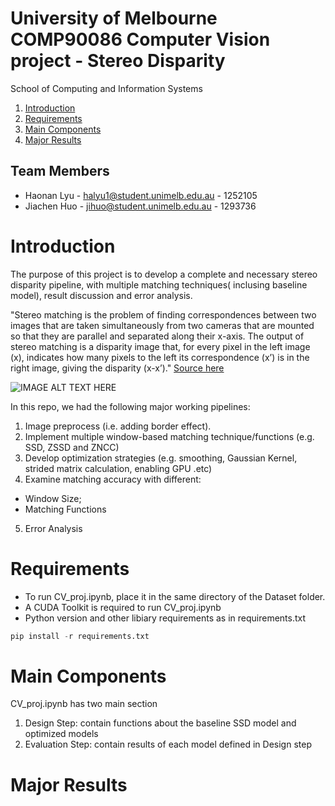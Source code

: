 
# University of Melbourne COMP90086 Computer Vision project - Stereo Disparity

School of Computing and Information Systems

1. [Introduction](#Introduction)
2. [Requirements](#Requirements)
3. [Main Components](#Main-Components)
4. [Major Results](#Major-Results)



## Team Members

* Haonan Lyu - halyu1@student.unimelb.edu.au - 1252105
* Jiachen Huo - jihuo@student.unimelb.edu.au - 1293736

# Introduction 

The purpose of this project is to develop a complete and necessary stereo disparity pipeline, with multiple matching techniques( inclusing baseline model), result discussion and error analysis.

"Stereo matching is the problem of finding correspondences between two images that are taken simultaneously from two cameras that are mounted so that they are parallel and separated along their x-axis. The output of stereo matching is a disparity image that, for every pixel in the left image (x), indicates how many pixels to the left its correspondence (x’) is in the right image, giving the disparity (x-x’)." [Source here](https://github.com/Cassiel-H/Stereo-Matching/blob/main/Stereo%20Disparity%20project.pdf)

![IMAGE ALT TEXT HERE](https://github.com/Cassiel-H/Stereo-Matching/blob/main/img/project_disparity.png)

In this repo, we had the following major working pipelines:
1. Image preprocess (i.e. adding border effect). 
2. Implement multiple window-based matching technique/functions (e.g. SSD, ZSSD and ZNCC)  
3. Develop optimization strategies (e.g. smoothing, Gaussian Kernel, strided matrix calculation, enabling GPU .etc) 
4. Examine matching accuracy with different:  
  - Window Size;  
  - Matching Functions 
5. Error Analysis


# Requirements
- To run CV_proj.ipynb, place it in the same directory of the Dataset folder. 
- A CUDA Toolkit is required to run CV_proj.ipynb
- Python version and other libiary requirements as in requirements.txt 
```python
pip install -r requirements.txt
```

# Main Components
CV_proj.ipynb has two main section
1. Design Step: contain functions about the baseline SSD model and optimized models
2. Evaluation Step: contain results of each model defined in Design step

# Major Results

